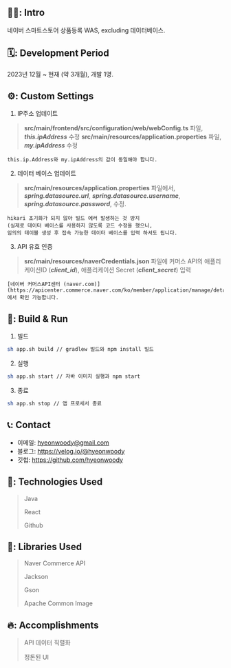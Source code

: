 ## 🧑‍💻: Intro
네이버 스마트스토어 상품등록 WAS, excluding 데이터베이스.


## 🗓️: Development Period
2023년 12월 ~ 현재 (약 3개월), 개발 1명.

## ⚙️: Custom Settings
1. IP주소 업데이트 

>   **src/main/frontend/src/configuration/web/webConfig.ts** 파일, ***this.ipAddress*** 수정
>   **src/main/resources/application.properties** 파일, ***my.ipAddress*** 수정

    this.ip.Address와 my.ipAddress의 값이 동일해야 합니다.

2. 데이터 베이스 업데이트 

>   **src/main/resources/application.properties** 파일에서,
>   ***spring.datasource.url***,
>   ***spring.datasource.username***,
>   ***spring.datasource.password***,
>   수정.

    hikari 초기화가 되지 않아 빌드 에러 발생하는 것 방지
    (실제로 데이터 베이스를 사용하지 않도록 코드 수정을 했으니,
    임의의 테이블 생성 후 접속 가능한 데이터 베이스를 입력 하셔도 됩니다.

3. API 유효 인증
   
>   **src/main/resources/naverCredentials.json** 파일에
>   커머스 API의 애플리케이션ID (***client_id***), 애플리케이션 Secret (***client_secret***) 입력

    [네이버 커머스API센터 (naver.com)](https://apicenter.commerce.naver.com/ko/member/application/manage/detail;id=XXXXXXXXXXXXXXXXXXX)에서 확인 가능합니다.

## 🚀: Build & Run

1. 빌드
```bash
sh app.sh build // gradlew 빌드와 npm install 빌드
```
2. 실행
```bash
sh app.sh start // 자바 이미지 실행과 npm start
```
3. 종료
```bash
sh app.sh stop // 앱 프로세서 종료
```


## 📞: Contact
- 이메일: hyeonwoody@gmail.com
- 블로그: https://velog.io/@hyeonwoody
- 깃헙: https://github.com/hyeonwoody

## 🧱: Technologies Used
> Java
>
> React
>
> Github

## 📖: Libraries Used
> Naver Commerce API
> 
> Jackson
> 
> Gson
> 
> Apache Common Image


## 🔥: Accomplishments
> API 데이터 직렬화
> 
> 정돈된 UI
